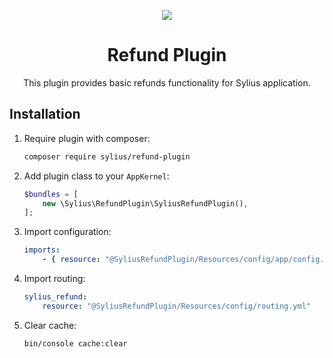 <p align="center">
    <a href="https://sylius.com" target="_blank">
        <img src="https://demo.sylius.com/assets/shop/img/logo.png" />
    </a>
</p>

<h1 align="center">Refund Plugin</h1>

<p align="center">This plugin provides basic refunds functionality for Sylius application.</p>

## Installation

1. Require plugin with composer:

    ```bash
    composer require sylius/refund-plugin
    ```

2. Add plugin class to your `AppKernel`:

    ```php
    $bundles = [
        new \Sylius\RefundPlugin\SyliusRefundPlugin(),
    ];
    ```

3. Import configuration:

    ```yaml
    imports:
        - { resource: "@SyliusRefundPlugin/Resources/config/app/config.yml" }
    ```
4. Import routing:

    ````yaml
    sylius_refund:
        resource: "@SyliusRefundPlugin/Resources/config/routing.yml"
    ````

5. Clear cache:

    ```bash
    bin/console cache:clear
    ```
    
